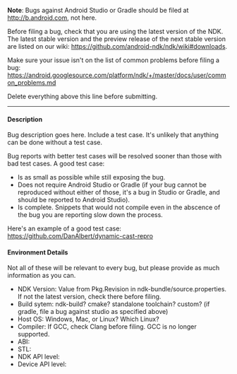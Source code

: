 **Note**: Bugs against Android Studio or Gradle should be filed at
http://b.android.com, not here.

Before filing a bug, check that you are using the latest version of the NDK. The
latest stable version and the preview release of the next stable version are
listed on our wiki: https://github.com/android-ndk/ndk/wiki#downloads.

Make sure your issue isn't on the list of common problems before filing a bug:
https://android.googlesource.com/platform/ndk/+/master/docs/user/common_problems.md

Delete everything above this line before submitting.

--------------------------------------------------------------------------------

#### Description

Bug description goes here. Include a test case. It's unlikely that anything can
be done without a test case.

Bug reports with better test cases will be resolved sooner than those with bad
test cases. A good test case:

 * Is as small as possible while still exposing the bug.
 * Does not require Android Studio or Gradle (if your bug cannot be reproduced
   without either of those, it's a bug in Studio or Gradle, and should be
   reported to Android Studio).
 * Is complete. Snippets that would not compile even in the abscence of the bug
   you are reporting slow down the process.

Here's an example of a good test case:
https://github.com/DanAlbert/dynamic-cast-repro

#### Environment Details

Not all of these will be relevant to every bug, but please provide as much
information as you can.

* NDK Version: Value from Pkg.Revision in ndk-bundle/source.properties. If not
  the latest version, check there before filing.
* Build sytem: ndk-build? cmake? standalone toolchain? custom? (if gradle, file
  a bug against studio as specified above)
* Host OS: Windows, Mac, or Linux? Which Linux?
* Compiler: If GCC, check Clang before filing. GCC is no longer supported.
* ABI:
* STL:
* NDK API level:
* Device API level:
